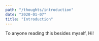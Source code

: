 ```yaml
---
path: "/thoughts/introduction"
date: "2020-01-07"
title: "Introduction"
---
```


To anyone reading this besides myself, Hi!
